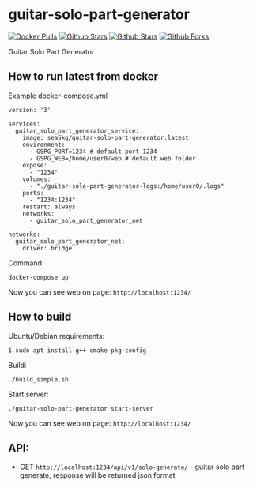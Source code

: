 # guitar-solo-part-generator

[![Docker Pulls](https://img.shields.io/docker/pulls/sea5kg/guitar-solo-part-generator.svg)](https://hub.docker.com/r/sea5kg/guitar-solo-part-generator/) [![Github Stars](https://img.shields.io/github/stars/sea-kg/guitar-solo-part-generator.svg?label=github%20%E2%98%85)](https://github.com/sea-kg/guitar-solo-part-generator) [![Github Stars](https://img.shields.io/github/contributors/sea-kg/guitar-solo-part-generator.svg)](https://github.com/sea-kg/guitar-solo-part-generator) [![Github Forks](https://img.shields.io/github/forks/sea-kg/guitar-solo-part-generator.svg?label=github%20forks)](https://github.com/sea-kg/guitar-solo-part-generator/network/members)

Guitar Solo Part Generator

## How to run latest from docker

Example docker-compose.yml 
```
version: '3'

services:
  guitar_solo_part_generator_service:
    image: sea5kg/guitar-solo-part-generator:latest
    environment:
      - GSPG_PORT=1234 # default port 1234
      - GSPG_WEB=/home/user0/web # default web folder
    expose:
      - "1234"
    volumes:
      - "./guitar-solo-part-generator-logs:/home/user0/.logs"
    ports:
      - "1234:1234"
    restart: always
    networks:
      - guitar_solo_part_generator_net

networks:
  guitar_solo_part_generator_net:
    driver: bridge
```

Command:
```
docker-compose up
```

Now you can see web on page: `http://localhost:1234/`

## How to build

Ubuntu/Debian requirements:

```
$ sudo apt install g++ cmake pkg-config
```

Build:
```
./build_simple.sh
```

Start server:

```
./guitar-solo-part-generator start-server
```

Now you can see web on page: `http://localhost:1234/`

## API:

* GET `http://localhost:1234/api/v1/solo-generate/` - guitar solo part generate, response will be returned json format


